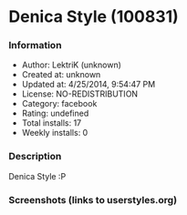 # Denica Style (100831)

### Information
- Author: LektriK (unknown)
- Created at: unknown
- Updated at: 4/25/2014, 9:54:47 PM
- License: NO-REDISTRIBUTION
- Category: facebook
- Rating: undefined
- Total installs: 17
- Weekly installs: 0


### Description
Denica Style :P


### Screenshots (links to userstyles.org)



